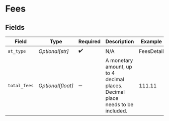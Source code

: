 # Fees


## Fields

| Field                                                                          | Type                                                                           | Required                                                                       | Description                                                                    | Example                                                                        |
| ------------------------------------------------------------------------------ | ------------------------------------------------------------------------------ | ------------------------------------------------------------------------------ | ------------------------------------------------------------------------------ | ------------------------------------------------------------------------------ |
| `at_type`                                                                      | *Optional[str]*                                                                | :heavy_check_mark:                                                             | N/A                                                                            | FeesDetail                                                                     |
| `total_fees`                                                                   | *Optional[float]*                                                              | :heavy_minus_sign:                                                             | A monetary amount, up to 4 decimal places. Decimal place needs to be included. | 111.11                                                                         |
